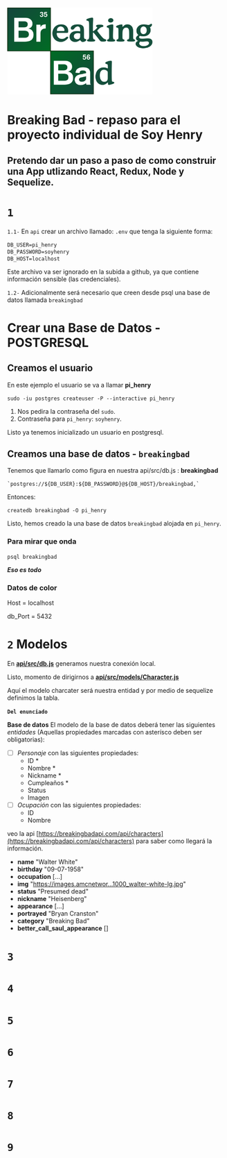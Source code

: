 <p align="left">
  <img height="200" src="./bb.png" />
</p>

# Breaking Bad - repaso para el proyecto individual de Soy Henry

## Pretendo dar un paso a paso de como construir una App utlizando React, Redux, Node y Sequelize.

# `1`

`1.1-` En `api` crear un archivo llamado: `.env` que tenga la siguiente forma:

```
DB_USER=pi_henry
DB_PASSWORD=soyhenry
DB_HOST=localhost
```
 Este archivo va ser ignorado en la subida a github, ya que contiene información sensible (las credenciales).

`1.2-` Adicionalmente será necesario que creen desde psql una base de datos llamada `breakingbad`


# Crear una Base de Datos - POSTGRESQL

## Creamos el usuario

En este ejemplo el usuario se va a llamar **pi_henry**

```
sudo -iu postgres createuser -P --interactive pi_henry

```
1. Nos pedira la contraseña del `sudo`.
2. Contraseña para `pi_henry`: `soyhenry`.

Listo ya tenemos inicializado un usuario en postgresql.


## Creamos una base de datos - `breakingbad`

Tenemos que llamarlo como figura en nuestra api/src/db.js : **breakingbad**
```
`postgres://${DB_USER}:${DB_PASSWORD}@${DB_HOST}/breakingbad,`
```
Entonces:

```
createdb breakingbad -O pi_henry
```
Listo, hemos creado la una base de datos `breakingbad` alojada en `pi_henry`.

### Para mirar que onda

```
psql breakingbad
```
***Eso es todo***

### Datos de color

Host = localhost

db_Port = 5432

# `2` Modelos

En **[api/src/db.js](api/src/db.js)** generamos nuestra conexión local.


Listo, momento de dirigirnos a **[api/src/models/Character.js](api/src/models/Character.js)**

Aquí el modelo charcater será nuestra entidad y por medio de sequelize definimos la tabla.

**`Del enunciado`**

__Base de datos__
El modelo de la base de datos deberá tener las siguientes *entidades* (Aquellas propiedades marcadas con asterísco deben ser obligatorias):

- [ ] *Personaje* con las siguientes propiedades:
  - ID *
  - Nombre *
  - Nickname *
  - Cumpleaños *
  - Status
  - Imagen
- [ ] *Ocupación* con las siguientes propiedades:
  - ID
  - Nombre

veo la api [https://breakingbadapi.com/api/characters](https://breakingbadapi.com/api/characters) para saber como llegará la información.

  - **name**	"Walter White"
  - **birthday**	"09-07-1958"
  - **occupation**	[…]
  - **img**	"https://images.amcnetwor…1000_walter-white-lg.jpg"
  - **status**	"Presumed dead"
  - **nickname**	"Heisenberg"
  - **appearance**	[…]
  - **portrayed**	"Bryan Cranston"
  - **category**	"Breaking Bad"
  - **better_call_saul_appearance**	[]

# `3` 
# `4` 
# `5`
# `6`
# `7`
# `8`
# `9`
